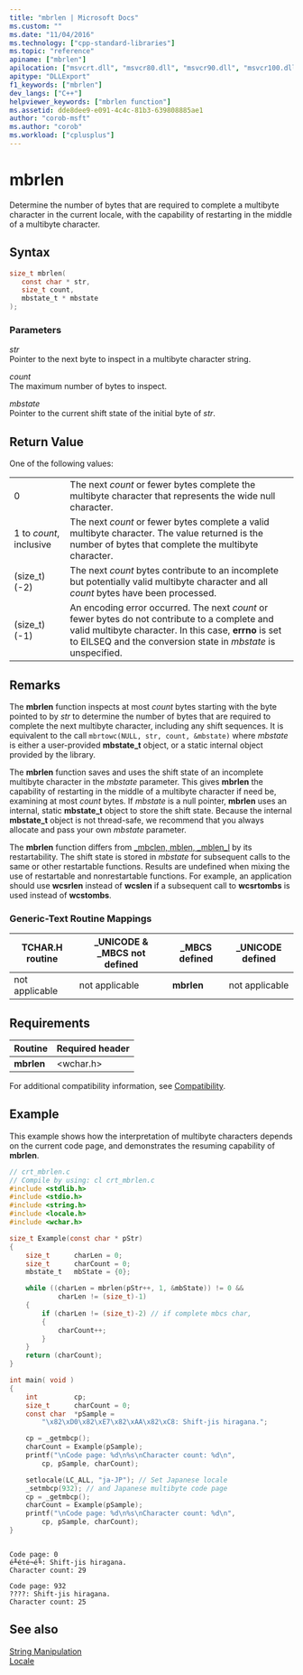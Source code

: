 ```yaml
---
title: "mbrlen | Microsoft Docs"
ms.custom: ""
ms.date: "11/04/2016"
ms.technology: ["cpp-standard-libraries"]
ms.topic: "reference"
apiname: ["mbrlen"]
apilocation: ["msvcrt.dll", "msvcr80.dll", "msvcr90.dll", "msvcr100.dll", "msvcr100_clr0400.dll", "msvcr110.dll", "msvcr110_clr0400.dll", "msvcr120.dll", "msvcr120_clr0400.dll", "ucrtbase.dll", "api-ms-win-crt-string-l1-1-0.dll"]
apitype: "DLLExport"
f1_keywords: ["mbrlen"]
dev_langs: ["C++"]
helpviewer_keywords: ["mbrlen function"]
ms.assetid: dde8dee9-e091-4c4c-81b3-639808885ae1
author: "corob-msft"
ms.author: "corob"
ms.workload: ["cplusplus"]
---
```

# mbrlen

Determine the number of bytes that are required to complete a multibyte character in the current locale, with the capability of restarting in the middle of a multibyte character.

## Syntax

```C
size_t mbrlen(
   const char * str,
   size_t count,
   mbstate_t * mbstate
);
```

### Parameters

*str*<br/>
Pointer to the next byte to inspect in a multibyte character string.

*count*<br/>
The maximum number of bytes to inspect.

*mbstate*<br/>
Pointer to the current shift state of the initial byte of *str*.

## Return Value

One of the following values:

|||
|-|-|
0|The next *count* or fewer bytes complete the multibyte character that represents the wide null character.
1 to *count*, inclusive|The next *count* or fewer bytes complete a valid multibyte character. The value returned is the number of bytes that complete the multibyte character.
(size_t)(-2)|The next *count* bytes contribute to an incomplete but potentially valid multibyte character and all *count* bytes have been processed.
(size_t)(-1)|An encoding error occurred. The next *count* or fewer bytes do not contribute to a complete and valid multibyte character. In this case, **errno** is set to EILSEQ and the conversion state in *mbstate* is unspecified.

## Remarks

The **mbrlen** function inspects at most *count* bytes starting with the byte pointed to by *str* to determine the number of bytes that are required to complete the next multibyte character, including any shift sequences. It is equivalent to the call `mbrtowc(NULL, str, count, &mbstate)` where *mbstate* is either a user-provided **mbstate_t** object, or a static internal object provided by the library.

The **mbrlen** function saves and uses the shift state of an incomplete multibyte character in the *mbstate* parameter. This gives **mbrlen** the capability of restarting in the middle of a multibyte character if need be, examining at most *count* bytes. If *mbstate* is a null pointer, **mbrlen** uses an internal, static **mbstate_t** object to store the shift state. Because the internal **mbstate_t** object is not thread-safe, we recommend that you always allocate and pass your own *mbstate* parameter.

The **mbrlen** function differs from [_mbclen, mblen, _mblen_l](mbclen-mblen-mblen-l.md) by its restartability. The shift state is stored in *mbstate* for subsequent calls to the same or other restartable functions. Results are undefined when mixing the use of restartable and nonrestartable functions.  For example, an application should use **wcsrlen** instead of **wcslen** if a subsequent call to **wcsrtombs** is used instead of **wcstombs**.

### Generic-Text Routine Mappings

|TCHAR.H routine|_UNICODE & _MBCS not defined|_MBCS defined|_UNICODE defined|
|---------------------|------------------------------------|--------------------|-----------------------|
|not applicable|not applicable|**mbrlen**|not applicable|

## Requirements

|Routine|Required header|
|-------------|---------------------|
|**mbrlen**|\<wchar.h>|

For additional compatibility information, see [Compatibility](../../c-runtime-library/compatibility.md).

## Example

This example shows how the interpretation of multibyte characters depends on the current code page, and demonstrates the resuming capability of **mbrlen**.

```C
// crt_mbrlen.c
// Compile by using: cl crt_mbrlen.c
#include <stdlib.h>
#include <stdio.h>
#include <string.h>
#include <locale.h>
#include <wchar.h>

size_t Example(const char * pStr)
{
    size_t      charLen = 0;
    size_t      charCount = 0;
    mbstate_t   mbState = {0};

    while ((charLen = mbrlen(pStr++, 1, &mbState)) != 0 &&
            charLen != (size_t)-1)
    {
        if (charLen != (size_t)-2) // if complete mbcs char,
        {
            charCount++;
        }
    }
    return (charCount);
}

int main( void )
{
    int         cp;
    size_t      charCount = 0;
    const char  *pSample =
        "\x82\xD0\x82\xE7\x82\xAA\x82\xC8: Shift-jis hiragana.";

    cp = _getmbcp();
    charCount = Example(pSample);
    printf("\nCode page: %d\n%s\nCharacter count: %d\n",
        cp, pSample, charCount);

    setlocale(LC_ALL, "ja-JP"); // Set Japanese locale
    _setmbcp(932); // and Japanese multibyte code page
    cp = _getmbcp();
    charCount = Example(pSample);
    printf("\nCode page: %d\n%s\nCharacter count: %d\n",
        cp, pSample, charCount);
}
```

```Output

Code page: 0
é╨éτé¬é╚: Shift-jis hiragana.
Character count: 29

Code page: 932
????: Shift-jis hiragana.
Character count: 25

```

## See also

[String Manipulation](../../c-runtime-library/string-manipulation-crt.md)<br/>
[Locale](../../c-runtime-library/locale.md)<br/>
